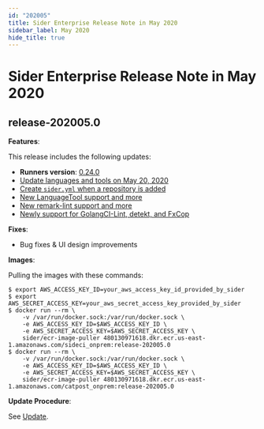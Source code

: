 ```yaml
---
id: "202005"
title: Sider Enterprise Release Note in May 2020
sidebar_label: May 2020
hide_title: true
---
```


# Sider Enterprise Release Note in May 2020

## release-202005.0

**Features**:

This release includes the following updates:

- **Runners version**: [0.24.0](https://github.com/sider/runners/releases/tag/0.24.0)
- [Update languages and tools on May 20, 2020](../../news/2020.md#update-languages-and-tools-on-may-20-2020)
- [Create `sider.yml` when a repository is added](../../news/2020.md#create-sideryml-when-a-repository-is-added)
- [New LanguageTool support and more](../../news/2020.md#new-languagetool-support-and-more)
- [New remark-lint support and more](../../news/2020.md#new-remark-lint-support-and-more)
- [Newly support for GolangCI-Lint, detekt, and FxCop](../../news/2020.md#newly-support-for-golangci-lint-detekt-and-fxcop)

**Fixes**:

- Bug fixes & UI design improvements

**Images**:

Pulling the images with these commands:

```console
$ export AWS_ACCESS_KEY_ID=your_aws_access_key_id_provided_by_sider
$ export AWS_SECRET_ACCESS_KEY=your_aws_secret_access_key_provided_by_sider
$ docker run --rm \
    -v /var/run/docker.sock:/var/run/docker.sock \
    -e AWS_ACCESS_KEY_ID=$AWS_ACCESS_KEY_ID \
    -e AWS_SECRET_ACCESS_KEY=$AWS_SECRET_ACCESS_KEY \
    sider/ecr-image-puller 480130971618.dkr.ecr.us-east-1.amazonaws.com/sideci_onprem:release-202005.0
$ docker run --rm \
    -v /var/run/docker.sock:/var/run/docker.sock \
    -e AWS_ACCESS_KEY_ID=$AWS_ACCESS_KEY_ID \
    -e AWS_SECRET_ACCESS_KEY=$AWS_SECRET_ACCESS_KEY \
    sider/ecr-image-puller 480130971618.dkr.ecr.us-east-1.amazonaws.com/catpost_onprem:release-202005.0
```

**Update Procedure**:

See [Update](../updating.md).
